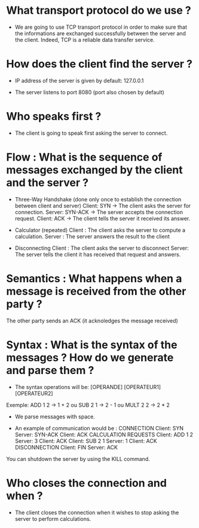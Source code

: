 # What transport protocol do we use ?

+ We are going to use TCP transport protocol in order to make sure that the informations are exchanged
successfully between the server and the client. Indeed, TCP is a reliable data transfer service.

# How does the client find the server ?

+ IP address of the server is given by default: 127.0.0.1 

+ The server listens to port 8080 (port also chosen by default)

# Who speaks first ?

+ The client is going to speak first asking the server to connect.

# Flow : What is the sequence of messages exchanged by the client and the server ?

+ Three-Way Handshake (done only once to establish the connection between client and server)
Client: SYN     -> The client asks the server for connection.
Server: SYN-ACK -> The server accepts the connection request.
Client: ACK     -> The client tells the server it received its answer.

+ Calculator (repeated)
Client : The client asks the server to compute a calculation.
Server : The server answers the result to the client

+ Disconnecting 
Client : The client asks the server to disconnect
Server: The server tells the client it has received that request and answers.

# Semantics : What happens when a message is received from the other party ?
The other party sends an ACK (it acknoledges the message received)

# Syntax : What is the syntax of the messages ? How do we generate and parse them ?

+ The syntax operations will be:
[OPERANDE] [OPERATEUR1] [OPERATEUR2]

Exemple: ADD 1 2 -> 1 + 2
ou SUB 2 1 -> 2 - 1
ou MULT 2 2 -> 2 * 2

+ We parse messages with space.

+ An example of communication would be :
CONNECTION
Client: SYN
Server: SYN-ACK
Client: ACK
CALCULATION REQUESTS
Client: ADD 1 2
Server: 3
Client: ACK
Client: SUB 2 1
Server: 1
Client: ACK
DISCONNECTION
Client: FIN
Server: ACK

You can shutdown the server by using the KILL command.

# Who closes the connection and when ?

+ The client closes the connection when it wishes to stop asking the server to perform calculations.

